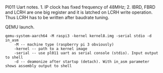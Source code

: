 Pl011 Uart notes.
    1. IP clock has fixed frequency of 48MHz;
    2. IBRD, FBRD and LCRH are one big register and it is latched on LCRH write operation.
        Thus LCRH has to be written after baudrate tuning.

QEMU launch.

    qemu-system-aarch64 -M raspi3 -kernel kernel8.img -serial stdio -d in_asm
        -M -- machine type (raspberry pi 3 obviously)
        -kernel -- path to a kernel image
        -serial -- use pl011 uart as serial console (stdio). Input output to shell
        -d -- deamonize after startup (detach). With in_asm parameter shows assembly output to shell